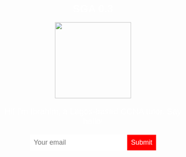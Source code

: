 # SGA 0.3

<!DOCTYPE html>
<head>
  <title>Ibrahim Alli</title>
  <style>
    body {
      text-align: center;
      background: url("http://dash.ga.co/assets/anna-bg.png");
      background-size: cover;
      background-position: center;
      color: white;
      font-family: helvetica;
    }
    p {
      font-size: 22px;
    }
    input {
      border: 0;
      padding: 10px;
      font-size: 18px;
    }
    input[type="submit"] {
      background: red;
     color: white;
    }
  </style>
</head>
<body>
  <img src="http://imgur.com/93sYBwZ.jpg" width="200">
  <p>Hi! I'm Ibrahim, a Lagos-based CCNA tutor. Say hello!</p>
  <input type="email" placeholder="Your email">
  <input type="submit">
</body>
</html>